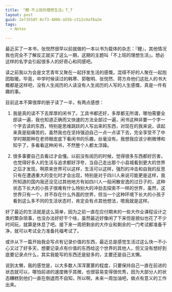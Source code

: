 ```yaml
---
title: 『鲤·不上班的理想生活』T_T
layout: post
guid: 2ef3550f-8cf3-400b-a55b-c512c9af8a2m
tags:
  - Notes

---
```


最近买了一本书，张悦然很早以前就做的一本以书为载体的杂志：『鲤』，其他情况我也完全不了解反正就买了这么一期，这期的主题叫「不上班的理想生活」。想必这样的名字会引起很多人的好奇心和同感吧。

读之前我以为会是文艺青年又聚在一起抒发生活的感慨，混得不好的人聚在一起抱团取暖。毕竟，中学时候读过的韩寒、郭敬明、张悦然、蒋方舟他们这批人的书大概都是这样吧，没有人生阅历的人读没有人生阅历的人写的人生感慨，真是一件有趣的事。

目前这本不算很厚的册子读了一半，有两点感想：

 1. 我是真的读不下去厚厚的闲书了。工具书都还好，多厚都无所谓，哪怕需要全部读一遍，我也知道正确而又快速的方法全部过一遍，闲书这种非要一个字一个字去读的东西，特别是思维跳跃的人写出来的东西，对现在的我来说，读起来真是挺痛苦的，虽然我也在坚持强迫自己一点一点读下去，完全享受不了中学时期那种在老师眼皮底下看闲书的乐趣，丝毫没有。我想我应该少刷微博和知乎了，多看看这种闲书，不然整个人都太浮躁。

 2. 很多事要自己去看过才会懂。以前没有阅历的时候，觉得很多东西都好厉害，也觉得好多人的生活与追求都好浮夸，当自己走出那个小县城看到更大的世界之后才发现，啊原来世界可以这样，生活可以这样，强烈的冲击和自我的反思只有在遭遇重大的变化时才会出现，特别是对于四川人来说可能更是这样，我所知道的国内我还没见过其他地方有如四川人一般闲散安逸的过日子的，这种状态下长大的小孩子很难有什么特别大的冲劲去探索不一样的世界，虽然，这世界只有一个，并不存在什么外面的世界，但当一个这种环境下长大的小孩子看到这么多不同的生活状态时，肯定会有点其他想法，嗯我就是这样。


好了最近的生活就是这么简单，因为之前一直在应付期末的一些大作业课程设计之类的繁杂琐事，也没办法好好干个啥，虽然最近好像闲了下来但是貌似也花了不少时间玩，就算是休息了吧。接下来一周把剩余的大作业和剩余的一门考试都准备干净，就可以考试全力准备托福考试了。

或许从下一篇开始我会写点有记录价值的东西，最近总是感觉生活过这么快一不小心又过了好多天，想要记录点有价值的东西给这个世界的其他人，但又没有想好到底要记录点什么，其实我能写的东西还是挺多的，主要还是自己太懒。

说到太懒，我的感觉是，以大多数人浑浑噩噩的程度，只要保持自己一直在前进的状态就可以，哪怕前进的速度微乎其微，也很容易变得很优秀，因为大部分人的状态糟糕到他们一直在倒退而不自知，所以啊，未来一周加油吧，做点有意义的工作出来。
  
